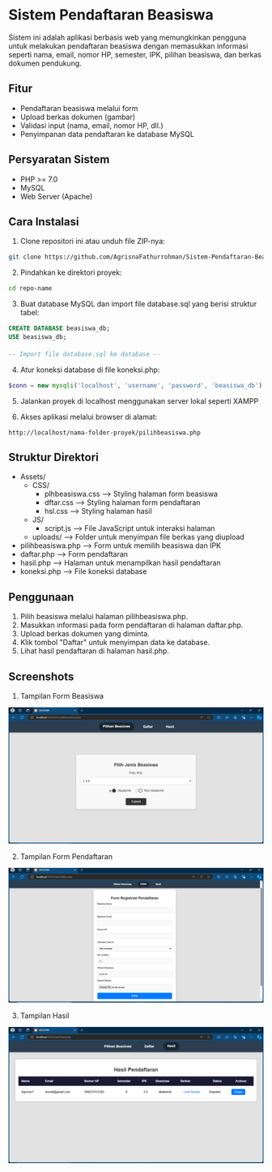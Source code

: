 
# Sistem Pendaftaran Beasiswa

Sistem ini adalah aplikasi berbasis web yang memungkinkan pengguna untuk melakukan pendaftaran beasiswa dengan memasukkan informasi seperti nama, email, nomor HP, semester, IPK, pilihan beasiswa, dan berkas dokumen pendukung.



## Fitur

- Pendaftaran beasiswa melalui form
- Upload berkas dokumen (gambar)
- Validasi input (nama, email, nomor HP, dll.)
- Penyimpanan data pendaftaran ke database MySQL


## Persyaratan Sistem

- PHP >= 7.0
- MySQL
- Web Server (Apache)
## Cara Instalasi

1. Clone repositori ini atau unduh file ZIP-nya:

```bash
git clone https://github.com/AgrisnaFathurrohman/Sistem-Pendaftaran-Beasiswa.git
```
2. Pindahkan ke direktori proyek:

```bash
cd repo-name
```
3. Buat database MySQL dan import file database.sql yang berisi struktur tabel:

```sql
CREATE DATABASE beasiswa_db;
USE beasiswa_db;

-- Import file database.sql ke database --
```
4. Atur koneksi database di file koneksi.php:

```php
$conn = new mysqli('localhost', 'username', 'password', 'beasiswa_db');
```

5. Jalankan proyek di localhost menggunakan server lokal seperti XAMPP

6. Akses aplikasi melalui browser di alamat:

```browser
http://localhost/nama-folder-proyek/pilihbeasiswa.php
```
## Struktur Direktori

- Assets/
    - CSS/
        - plhbeasiswa.css --> Styling halaman form beasiswa
        - dftar.css --> Styling halaman form pendaftaran
        - hsl.css --> Styling halaman hasil
    - JS/
        - script.js --> File JavaScript untuk interaksi halaman
    - uploads/ --> Folder untuk menyimpan file berkas yang diupload
- pilihbeasiswa.php --> Form untuk memilih beasiswa dan IPK
- daftar.php --> Form pendaftaran
- hasil.php --> Halaman untuk menampilkan hasil pendaftaran
- koneksi.php --> File koneksi database

## Penggunaan

1. Pilih beasiswa melalui halaman pilihbeasiswa.php.
2. Masukkan informasi pada form pendaftaran di halaman daftar.php.
3. Upload berkas dokumen yang diminta.
4. Klik tombol "Daftar" untuk menyimpan data ke database.
5. Lihat hasil pendaftaran di halaman hasil.php.

## Screenshots

1. Tampilan Form Beasiswa

![App Screenshot](./Assets/img/1.PNG)

2. Tampilan Form Pendaftaran

![App Screenshot](./Assets/img/2.PNG)

3. Tampilan Hasil

![App Screenshot](./Assets/img/3.PNG)
